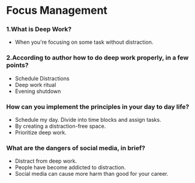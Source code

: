 # Focus Management
### 1.What is Deep Work?
* When you're focusing on some task without distraction.
### 2.According to author how to do deep work properly, in a few points?
* Schedule Distractions
* Deep work ritual
* Evening shutdown
### How can you implement the principles in your day to day life?
* Schedule my day. Divide into time blocks and assign tasks.
* By creating a distraction-free space.
* Prioritize deep work.
### What are the dangers of social media, in brief?
* Distract from deep work.
* People have become addicted to distraction.
* Social media can cause more harm than good for your career.

